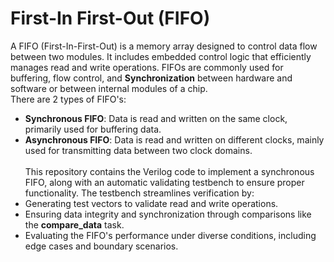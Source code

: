 # First-In First-Out (FIFO)
A FIFO (First-In-First-Out) is a memory array designed to control data flow between two modules. It includes embedded control logic that efficiently manages read and write operations. FIFOs are commonly used for buffering, flow control, and **Synchronization** between hardware and software or between internal modules of a chip.
</br> 
There are 2 types of FIFO's:
- **Synchronous FIFO**: Data is read and written on the same clock, primarily used for buffering data.
- **Asynchronous FIFO**: Data is read and written on different clocks, mainly used for transmitting data between two clock domains.
</br> </br>
This repository contains the Verilog code to implement a synchronous FIFO, along with an automatic validating testbench to ensure proper functionality.  The testbench streamlines verification by:
- Generating test vectors to validate read and write operations.
- Ensuring data integrity and synchronization through comparisons like the **compare_data** task.
- Evaluating the FIFO's performance under diverse conditions, including edge cases and boundary scenarios.
